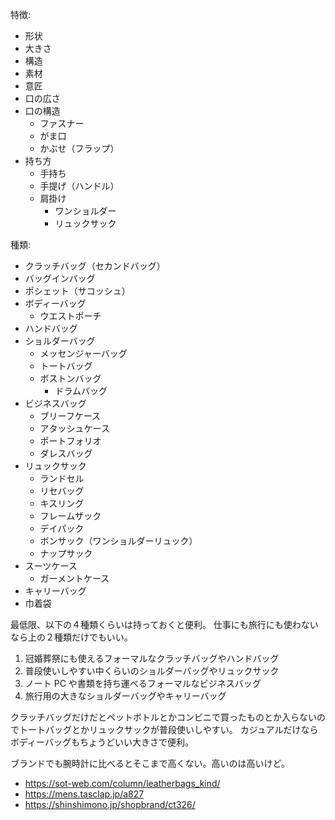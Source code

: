 特徴:

- 形状
- 大きさ
- 構造
- 素材
- 意匠
- 口の広さ
- 口の構造
  - ファスナー
  - がま口
  - かぶせ（フラップ）
- 持ち方
  - 手持ち
  - 手提げ（ハンドル）
  - 肩掛け
    - ワンショルダー
    - リュックサック

種類:

- クラッチバッグ（セカンドバッグ）
- バッグインバッグ
- ポシェット（サコッシュ）
- ボディーバッグ
  - ウエストポーチ
- ハンドバッグ
- ショルダーバッグ
  - メッセンジャーバッグ
  - トートバッグ
  - ボストンバッグ
    - ドラムバッグ
- ビジネスバッグ
  - ブリーフケース
  - アタッシュケース
  - ポートフォリオ
  - ダレスバッグ
- リュックサック
  - ランドセル
  - リセバッグ
  - キスリング
  - フレームザック
  - デイパック
  - ボンサック（ワンショルダーリュック）
  - ナップサック
- スーツケース
  - ガーメントケース
- キャリーバッグ
- 巾着袋

最低限、以下の４種類くらいは持っておくと便利。
仕事にも旅行にも使わないなら上の２種類だけでもいい。

1. 冠婚葬祭にも使えるフォーマルなクラッチバッグやハンドバッグ
2. 普段使いしやすい中くらいのショルダーバッグやリュックサック
3. ノート PC や書類を持ち運べるフォーマルなビジネスバッグ
4. 旅行用の大きなショルダーバッグやキャリーバッグ

クラッチバッグだけだとペットボトルとかコンビニで買ったものとか入らないのでトートバッグとかリュックサックが普段使いしやすい。
カジュアルだけならボディーバッグもちょうどいい大きさで便利。

ブランドでも腕時計に比べるとそこまで高くない。高いのは高いけど。

- https://sot-web.com/column/leatherbags_kind/
- https://mens.tasclap.jp/a827
- https://shinshimono.jp/shopbrand/ct326/
